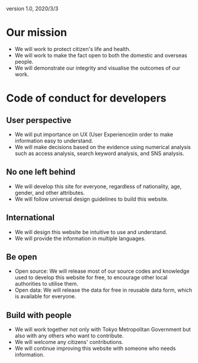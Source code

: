 version 1.0, 2020/3/3
# Our mission

* We will work to protect citizen's life and health.
* We will work to make the fact open to both the domestic and overseas people.
* We will demonstrate our integrity and visualise the outcomes of our work.

# Code of conduct for developers

## User perspective

* We will put importance on UX (User Experience)in order to make information easy to understand.
* We will make decisions based on the evidence using numerical analysis such as access analysis, search keyword analysis, and SNS analysis.

## No one left behind

* We will develop this site for everyone, regardless of nationality, age, gender, and other attributes.
* We will follow universal design guidelines to build this website.

## International

* We will design this website be intuitive to use and understand.
* We will provide the information in multiple languages.

## Be open

* Open source: We will release most of our source codes and knowledge used to develop this website for free, to encourage other local authorities to utilise them.
* Open data: We will release the data for free in reusable data form, which is available for everyone.

## Build with people

* We will work together not only with Tokyo Metropolitan Government but also with any others who want to contribute.
* We will welcome any citizens' contributions.
* We will continue improving this website with someone who needs information.

